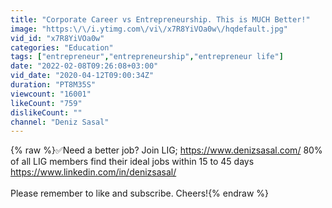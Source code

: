 ```yaml
---
title: "Corporate Career vs Entrepreneurship. This is MUCH Better!"
image: "https:\/\/i.ytimg.com\/vi\/x7R8YiVOa0w\/hqdefault.jpg"
vid_id: "x7R8YiVOa0w"
categories: "Education"
tags: ["entrepreneur","entrepreneurship","entrepreneur life"]
date: "2022-02-08T09:26:08+03:00"
vid_date: "2020-04-12T09:00:34Z"
duration: "PT8M35S"
viewcount: "16001"
likeCount: "759"
dislikeCount: ""
channel: "Deniz Sasal"
---
```

{% raw %}✅Need a better job? Join LIG; <a rel="nofollow" target="blank" href="https://www.denizsasal.com/">https://www.denizsasal.com/</a> 80% of all LIG members find their ideal jobs within 15 to 45 days<br /><a rel="nofollow" target="blank" href="https://www.linkedin.com/in/denizsasal/">https://www.linkedin.com/in/denizsasal/</a><br /><br />Please remember to like and subscribe. Cheers!{% endraw %}
